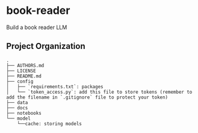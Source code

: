 book-reader
==============================

Build a book reader LLM

Project Organization
--------------------

    .
    ├── AUTHORS.md
    ├── LICENSE
    ├── README.md
    ├── config
    │   ├── `requirements.txt`: packages
    │   └── `token_access.py`: add this file to store tokens (remember to add the filename in `.gitignore` file to protect your token) 
    ├── data
    ├── docs
    ├── notebooks
    └── model
        └──cache: storing models


